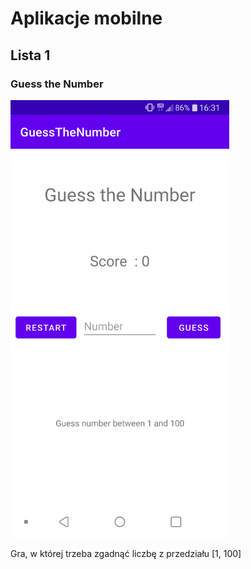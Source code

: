 # Aplikacje mobilne
## Lista 1

### Guess the Number

<img src="https://github.com/paweldata/Aplikacje-mobilne/blob/main/list1/screenshot.png" alt="drawing" width="350" height="700"/>

Gra, w której trzeba zgadnąć liczbę z przedziału [1, 100]

